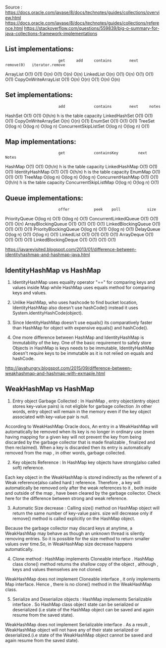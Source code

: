 Source : 
https://docs.oracle.com/javase/8/docs/technotes/guides/collections/overview.html
https://docs.oracle.com/javase/8/docs/technotes/guides/collections/reference.html
https://stackoverflow.com/questions/559839/big-o-summary-for-java-collections-framework-implementations

List implementations:
---------------------
                      		get  	add  	contains 		next 	remove(0) 	iterator.remove
ArrayList            	O(1) 	O(1) 	O(n)     	O(1) 	O(n)      	O(n)
LinkedList            	O(n) 	O(1) 	O(n)     	O(1) 	O(1)      	O(1)
CopyOnWriteArrayList 	O(1) 	O(n) 	O(n)     	O(1) 	O(n)      	O(n)

Set implementations:
--------------------
                     		add      		contains 		next     notes
HashSet               	O(1)     	O(1)     	O(h/n)   h is the table capacity
LinkedHashSet         	O(1)     	O(1)     	O(1) 
CopyOnWriteArraySet   	O(n)     	O(n)     	O(1) 
EnumSet               	O(1)     	O(1)     	O(1) 
TreeSet               	O(log n) 	O(log n) 	O(log n)
ConcurrentSkipListSet 	O(log n) 	O(log n) 	O(1)

Map implementations:
--------------------
                      		get      		containsKey 		next     		Notes
HashMap               	O(1)     	O(1)        	O(h/n)   h is the table capacity
LinkedHashMap         	O(1)     	O(1)        	O(1) 
IdentityHashMap       	O(1)     	O(1)        	O(h/n)   h is the table capacity 
EnumMap               	O(1)     	O(1)        	O(1) 
TreeMap               	O(log n) 	O(log n)    	O(log n) 
ConcurrentHashMap     	O(1)     	O(1)        	O(h/n)   h is the table capacity 
ConcurrentSkipListMap 	O(log n) 	O(log n)    	O(1)

Queue implementations:
----------------------
                      		offer    		peek 	poll     		size
PriorityQueue         	O(log n) 	O(1) 	O(log n) 	O(1)
ConcurrentLinkedQueue	O(1)     	O(1) 	O(1)     	O(n)
ArrayBlockingQueue    	O(1)     	O(1) 	O(1)     	O(1)
LinkedBlockingQueue   	O(1)     	O(1) 	O(1)     	O(1)
PriorityBlockingQueue 	O(log n) 	O(1) 	O(log n) 	O(1)
DelayQueue            	O(log n) 	O(1) 	O(log n) 	O(1)
LinkedList            	O(1)     	O(1) 	O(1)     	O(1)
ArrayDeque            	O(1)     	O(1) 	O(1)     	O(1)
LinkedBlockingDeque   	O(1)     	O(1) 	O(1)     	O(1)



https://javarevisited.blogspot.com/2013/01/difference-between-identityhashmap-and-hashmap-java.html

IdentityHashMap vs HashMap
--------------------------
1) IdentityHashMap uses equality operator "==" for comparing keys and values inside Map while HashMap uses equals method for comparing keys and values.

2) Unlike HashMap, who uses hashcode to find bucket location, IdentityHashMap also doesn't use hashCode() instead it uses System.identityHashCode(object).

3) Since IdentityHashMap doesn't use equals() its comparatively faster than HashMap for object with expensive equals() and hashCode().

4) One more difference between HashMap and IdentityHashMap is Immutability of the key. One of the basic requirement to safely store Objects in HashMap is keys needs to be immutable, IdentityHashMap doesn't require keys to be immutable as it is not relied on equals and hashCode.

http://javahungry.blogspot.com/2015/09/difference-between-weakhashmap-and-hashmap-with-exmaple.html

WeakHashMap vs HashMap
----------------------

1) Entry object Garbage Collected :  In HashMap , entry object(entry object stores key-value pairs) is not eligible for garbage collection .In other words, entry object will remain in the memory even if the key object associated with key-value pair is null.

According to WeakHashMap Oracle docs, An entry in a  WeakHashMap will automatically be removed when its key is no longer in ordinary use (even having mapping for a given key will not prevent the key from being discarded by the garbage collector that is made finalizable , finalized and then reclaimed). When a key is discarded then its entry is automatically removed from the map , in other words, garbage collected.

2) Key objects Reference :  In HashMap key objects have strong(also called soft) reference.

Each key object in the WeakHashMap  is stored indirectly as the referent of a Weak reference(also called hard ) reference. Therefore , a key will automatically be removed only after the weak references to it , both inside and outside of the map , have been cleared by the garbage collector. Check here for  the difference between strong and weak reference.

3) Automatic Size decrease : Calling size()  method on HashMap object will return the same number of key-value pairs. size will decrease only if remove() method is called explicitly on the HashMap object.

Because the garbage collector may discard keys at anytime, a WeakHashMap may behave as though an unknown thread is silently removing entries. So it is possible for the size method to return smaller values over time.So, in WeakHashMap  size decrease happens automatically.

4)  Clone method :   HashMap implements Cloneable interface . HashMap class clone() method returns the shallow copy of the object , although , keys and values themselves are not cloned.

WeakHashMap does not implement Cloneable interface , it only implements Map interface. Hence , there is no clone() method in the WeakHashMap class.


5) Serialize and Deserialize objects : HashMap implements Serializable interface . So HashMap class object state can be serialized or deserialized (i.e state of the HashMap object can be saved and again resume from the saved state). 

WeakHashMap does not implement Serializable interface . As a result , WeakHashMap object will not have any of their state serialized or deserialized.(i.e state of the WeakHashMap object cannot be saved and again resume from the saved state). 

